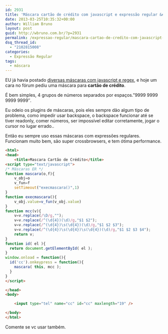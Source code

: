 ```yaml
---
id: 2931
title: 'Máscara cartão de crédito com javascript e expressão regular &#8211; regex'
date: 2013-03-25T10:35:32+00:00
author: William Bruno
layout: post
guid: http://wbruno.com.br/?p=2931
permalink: /expressao-regular/mascara-cartao-de-credito-com-javascript-e-expressao-regular-regex/
dsq_thread_id:
  - "2102815008"
categories:
  - Expressão Regular
tags:
  - máscara
---
```

EU já havia postado [diversas máscaras com javascript e regex](http://wbruno.com.br/2011/03/12/diversas-mascaras-com-er/), e hoje um cara no fórum pediu uma máscara para **cartão de crédito**.

É bem simples, 4 grupos de números separados por espaços.&#8221;9999 9999 9999 9999&#8243;.
  
Eu odeio os plugins de máscaras, pois eles sempre dão algum tipo de problema, como impedir usar backspace, o backspace funcionar até se tiver readonly, comer números, ser impossível editar corretamente, jogar o cursor no lugar errado..

Então eu sempre uso essas máscaras com expressões regulares. Funcionam muito bem, são super crossbrowsers, e tem ótima performance.

``` html
<html>
<head>
    <title>Mascara Cartão de Crédito</title>
<script type="text/javascript">
/* Máscaras ER */
function mascara(o,f){
    v_obj=o
    v_fun=f
    setTimeout("execmascara()",1)
}
function execmascara(){
    v_obj.value=v_fun(v_obj.value)
}
function mcc(v){
    v=v.replace(/\D/g,"");
    v=v.replace(/^(\d{4})(\d)/g,"$1 $2");
    v=v.replace(/^(\d{4})\s(\d{4})(\d)/g,"$1 $2 $3");
    v=v.replace(/^(\d{4})\s(\d{4})\s(\d{4})(\d)/g,"$1 $2 $3 $4");
    return v;
}
function id( el ){
  return document.getElementById( el );
}
window.onload = function(){
  id('cc').onkeypress = function(){
    mascara( this, mcc );
  }
}
</script>

</head>
<body>

    <input type="tel" name="cc" id="cc" maxlength="19" />

</body>
</html>
```

Comente se vc usar também.